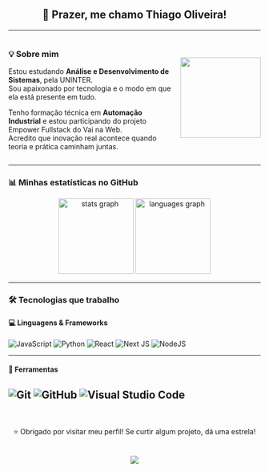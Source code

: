 <h2 align="center">👋 Prazer, me chamo Thiago Oliveira!</h2>

---

<div align="center" style="display: flex; align-items: center; justify-content: space-between; flex-wrap: wrap;">
  <div style="flex: 1; min-width: 280px; padding-right: 10px; text-align: left;">

### 💡 Sobre mim

Estou estudando **Análise e Desenvolvimento de Sistemas**, pela UNINTER.  
Sou apaixonado por tecnologia e o modo em que ela está presente em tudo.

Tenho formação técnica em **Automação Industrial** e estou participando do projeto Empower Fullstack do Vai na Web.  
Acredito que inovação real acontece quando teoria e prática caminham juntas.

  </div>
  <div style="min-width: 160px;">
    <img src="https://media3.giphy.com/media/v1.Y2lkPTc5MGI3NjExZmN2bWQwOHluNG4weng0anl6Y283amF3eDc4bTg0MnVlc2dwaGZxaiZlcD12MV9pbnRlcm5hbF9naWZfYnlfaWQmY3Q9Zw/CuuSHzuc0O166MRfjt/giphy.gif" height="160" />
  </div>
</div>

---

### 📊 Minhas estatísticas no GitHub
<div align="center">
  <img src="https://github-readme-stats.vercel.app/api?username=thi-oliveira&hide_title=false&hide_rank=false&show_icons=true&include_all_commits=true&count_private=true&disable_animations=false&theme=dark&locale=pt-br&hide_border=false" height="150" alt="stats graph"  />
  <img src="https://github-readme-stats.vercel.app/api/top-langs?username=thi-oliveira&locale=pt-br&hide_title=false&layout=compact&card_width=320&langs_count=5&theme=dark&hide_border=false" height="150" alt="languages graph"  />
</div>

---

### 🛠️ Tecnologias que trabalho

#### 💻 Linguagens & Frameworks

![JavaScript](https://img.shields.io/badge/javascript-%23323330.svg?style=for-the-badge&logo=javascript&logoColor=%23F7DF1E)
![Python](https://img.shields.io/badge/python-3670A0?style=for-the-badge&logo=python&logoColor=ffdd54)
![React](https://img.shields.io/badge/react-%2320232a.svg?style=for-the-badge&logo=react&logoColor=%2361DAFB)
![Next JS](https://img.shields.io/badge/Next-black?style=for-the-badge&logo=next.js&logoColor=white)
![NodeJS](https://img.shields.io/badge/node.js-6DA55F?style=for-the-badge&logo=node.js&logoColor=white)

---

#### 🧰 Ferramentas

![Git](https://img.shields.io/badge/git-%23F05033.svg?style=for-the-badge&logo=git&logoColor=white)
![GitHub](https://img.shields.io/badge/github-%23121011.svg?style=for-the-badge&logo=github&logoColor=white)
![Visual Studio Code](https://img.shields.io/badge/VS%20Code-0078d7.svg?style=for-the-badge&logo=visual-studio-code&logoColor=white)
---

<div align="center">
  <br>
  <br>
  ⭐ Obrigado por visitar meu perfil! Se curtir algum projeto, dá uma estrela!
  <br>
  <br>
  <br>
  <img src="https://profile-counter.glitch.me/thi-oliveira/count.svg?" />
</div>
